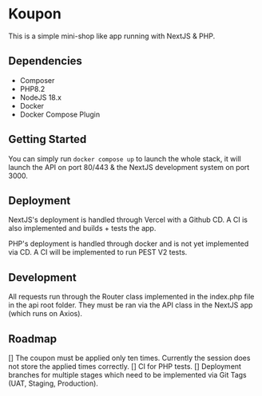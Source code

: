# Koupon

This is a simple mini-shop like app running with NextJS & PHP. 

## Dependencies
* Composer
* PHP8.2
* NodeJS 18.x
* Docker
* Docker Compose Plugin

## Getting Started
You can simply run `docker compose up` to launch the whole stack, it will launch the API on port 80/443 & the NextJS development system on port 3000.

## Deployment
NextJS's deployment is handled through Vercel with a Github CD. A CI is also implemented and builds + tests the app.

PHP's deployment is handled through docker and is not yet implemented via CD. A CI will be implemented to run PEST V2 tests.

## Development
All requests run through the Router class implemented in the index.php file in the api root folder. They must be ran via the API class in the NextJS app (which runs on Axios).

## Roadmap
[] The coupon must be applied only ten times. Currently the session does not store the applied times correctly.
[] CI for PHP tests.
[] Deployment branches for multiple stages which need to be implemented via Git Tags (UAT, Staging, Production).
